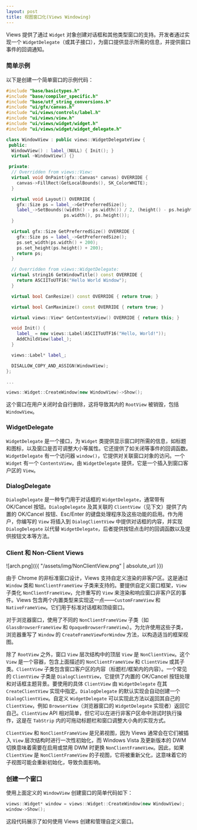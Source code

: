 ```yaml
---
layout: post
title: 视图窗口化(Views Windowing)
---
```


Views 提供了通过 `Widget` 对象创建对话框和其他类型窗口的支持。开发者通过实现一个 `WidgetDelegate`（或其子接口），为窗口提供显示所需的信息，并提供窗口事件的回调通知。

### 简单示例

以下是创建一个简单窗口的示例代码：

```cpp
#include "base/basictypes.h"
#include "base/compiler_specific.h"
#include "base/utf_string_conversions.h"
#include "ui/gfx/canvas.h"
#include "ui/views/controls/label.h"
#include "ui/views/view.h"
#include "ui/views/widget/widget.h"
#include "ui/views/widget/widget_delegate.h"

class WindowView : public views::WidgetDelegateView {
 public:
  WindowView() : label_(NULL) { Init(); }
  virtual ~WindowView() {}

 private:
  // Overridden from views::View:
  virtual void OnPaint(gfx::Canvas* canvas) OVERRIDE {
    canvas->FillRect(GetLocalBounds(), SK_ColorWHITE);
  }

  virtual void Layout() OVERRIDE {
    gfx::Size ps = label_->GetPreferredSize();
    label_->SetBounds((width() - ps.width()) / 2, (height() - ps.height()) / 2,
                      ps.width(), ps.height());
  }

  virtual gfx::Size GetPreferredSize() OVERRIDE {
    gfx::Size ps = label_->GetPreferredSize();
    ps.set_width(ps.width() + 200);
    ps.set_height(ps.height() + 200);
    return ps;
  }

  // Overridden from views::WidgetDelegate:
  virtual string16 GetWindowTitle() const OVERRIDE {
    return ASCIIToUTF16("Hello World Window");
  }

  virtual bool CanResize() const OVERRIDE { return true; }

  virtual bool CanMaximize() const OVERRIDE { return true; }

  virtual views::View* GetContentsView() OVERRIDE { return this; }

  void Init() {
    label_ = new views::Label(ASCIIToUTF16("Hello, World!"));
    AddChildView(label_);
  }

  views::Label* label_;

  DISALLOW_COPY_AND_ASSIGN(WindowView);
};

...

views::Widget::CreateWindow(new WindowView)->Show();
```

这个窗口在用户关闭时会自行删除，这将导致其内的 `RootView` 被销毁，包括 `WindowView`。

### WidgetDelegate

`WidgetDelegate` 是一个接口，为 `Widget` 类提供显示窗口时所需的信息，如标题和图标，以及窗口是否可调整大小等属性。它还提供了如关闭等事件的回调函数。`WidgetDelegate` 有一个访问器 `window()`，它提供对关联窗口对象的访问。一个 `Widget` 有一个 `ContentsView`，由 `WidgetDelegate` 提供，它是一个插入到窗口客户区的 `View`。

### DialogDelegate

`DialogDelegate` 是一种专门用于对话框的 `WidgetDelegate`，通常带有 OK/Cancel 按钮。`DialogDelegate` 及其关联的 `ClientView`（见下文）提供了内置的 OK/Cancel 按钮、Esc/Enter 的键盘处理程序及这些功能的启用。作为用户，你编写的 `View` 将插入到 `DialogClientView` 中提供对话框的内容，并实现 `DialogDelegate` 以代替 `WidgetDelegate`，后者提供按钮点击时的回调函数以及提供按钮文本等方法。

### Client 和 Non-Client Views

![arch.png]({{ "/assets/img/NonClientView.png" | absolute_url }})

由于 Chrome 的非标准窗口设计，Views 支持自定义渲染的非客户区。这是通过 `Window` 类和 `NonClientFrameView` 子类来支持的。要提供自定义窗口框架，`View` 子类化 `NonClientFrameView`，允许重写的 `View` 来渲染和响应窗口非客户区的事件。Views 包含两个内置类型来实现这一点——`CustomFrameView` 和 `NativeFrameView`。它们用于标准对话框和顶级窗口。

对于浏览器窗口，使用了不同的 `NonClientFrameView` 子类（如 `GlassBrowserFrameView` 和 `OpaqueBrowserFrameView`）。为允许使用这些子类，浏览器重写了 `Window` 的 `CreateFrameViewForWindow` 方法，以构造适当的框架视图。

除了 `RootView` 之外，窗口 `View` 层次结构中的顶层 `View` 是 `NonClientView`。这个 `View` 是一个容器，包含上面描述的 `NonClientFrameView` 和 `ClientView` 或其子类。`ClientView` 子类包含窗口客户区的内容（标题栏/框架内的内容）。一个常见的 `ClientView` 子类是 `DialogClientView`，它提供了内置的 OK/Cancel 按钮处理和对话框主题背景。要使用的具体 `ClientView` 由 `WidgetDelegate` 在其 `CreateClientView` 实现中指定。`DialogDelegate` 的默认实现会自动创建一个 `DialogClientView`。自定义 `WidgetDelegate` 可以实现此方法以返回其自己的 `ClientView`，例如 `BrowserView`（浏览器窗口的 `WidgetDelegate` 实现者）返回它自己。`ClientView` API 相对简单，但它可以在进行非客户区命中测试时执行操作，这是在 `TabStrip` 内的可拖动标题栏和窗口调整大小角的实现方式。

`ClientView` 和 `NonClientFrameView` 是兄弟视图，因为 Views 通常会在它们被插入 `View` 层次结构时进行一次性初始化，而 Windows Vista 及更新版本的 DWM 切换意味着需要在启用或禁用 DWM 时更换 `NonClientFrameView`。因此，如果 `ClientView` 是 `NonClientFrameView` 的子视图，它将被重新父化，这意味着它的子视图可能会重新初始化，导致负面影响。

### 创建一个窗口

使用上面定义的 `WindowView` 创建窗口的简单代码如下：

```cpp
views::Widget* window = views::Widget::CreateWindow(new WindowView);
window->Show();
```

这段代码展示了如何使用 Views 创建和管理自定义窗口。
